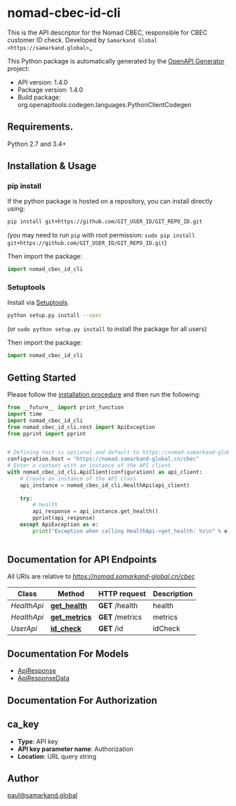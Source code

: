 # nomad-cbec-id-cli
This is the API descriptor for the Nomad CBEC, responsible for CBEC customer ID check.
Developed by `Samarkand Global <https://samarkand.global>`_

This Python package is automatically generated by the [OpenAPI Generator](https://openapi-generator.tech) project:

- API version: 1.4.0
- Package version: 1.4.0
- Build package: org.openapitools.codegen.languages.PythonClientCodegen

## Requirements.

Python 2.7 and 3.4+

## Installation & Usage
### pip install

If the python package is hosted on a repository, you can install directly using:

```sh
pip install git+https://github.com/GIT_USER_ID/GIT_REPO_ID.git
```
(you may need to run `pip` with root permission: `sudo pip install git+https://github.com/GIT_USER_ID/GIT_REPO_ID.git`)

Then import the package:
```python
import nomad_cbec_id_cli
```

### Setuptools

Install via [Setuptools](http://pypi.python.org/pypi/setuptools).

```sh
python setup.py install --user
```
(or `sudo python setup.py install` to install the package for all users)

Then import the package:
```python
import nomad_cbec_id_cli
```

## Getting Started

Please follow the [installation procedure](#installation--usage) and then run the following:

```python
from __future__ import print_function
import time
import nomad_cbec_id_cli
from nomad_cbec_id_cli.rest import ApiException
from pprint import pprint


# Defining host is optional and default to https://nomad.samarkand-global.cn/cbec
configuration.host = "https://nomad.samarkand-global.cn/cbec"
# Enter a context with an instance of the API client
with nomad_cbec_id_cli.ApiClient(configuration) as api_client:
    # Create an instance of the API class
    api_instance = nomad_cbec_id_cli.HealthApi(api_client)
    
    try:
        # health
        api_response = api_instance.get_health()
        pprint(api_response)
    except ApiException as e:
        print("Exception when calling HealthApi->get_health: %s\n" % e)
    
```

## Documentation for API Endpoints

All URIs are relative to *https://nomad.samarkand-global.cn/cbec*

Class | Method | HTTP request | Description
------------ | ------------- | ------------- | -------------
*HealthApi* | [**get_health**](docs/HealthApi.md#get_health) | **GET** /health | health
*HealthApi* | [**get_metrics**](docs/HealthApi.md#get_metrics) | **GET** /metrics | metrics
*UserApi* | [**id_check**](docs/UserApi.md#id_check) | **GET** /id | idCheck


## Documentation For Models

 - [ApiResponse](docs/ApiResponse.md)
 - [ApiResponseData](docs/ApiResponseData.md)


## Documentation For Authorization


## ca_key

- **Type**: API key
- **API key parameter name**: Authorization
- **Location**: URL query string


## Author

paul@samarkand.global


